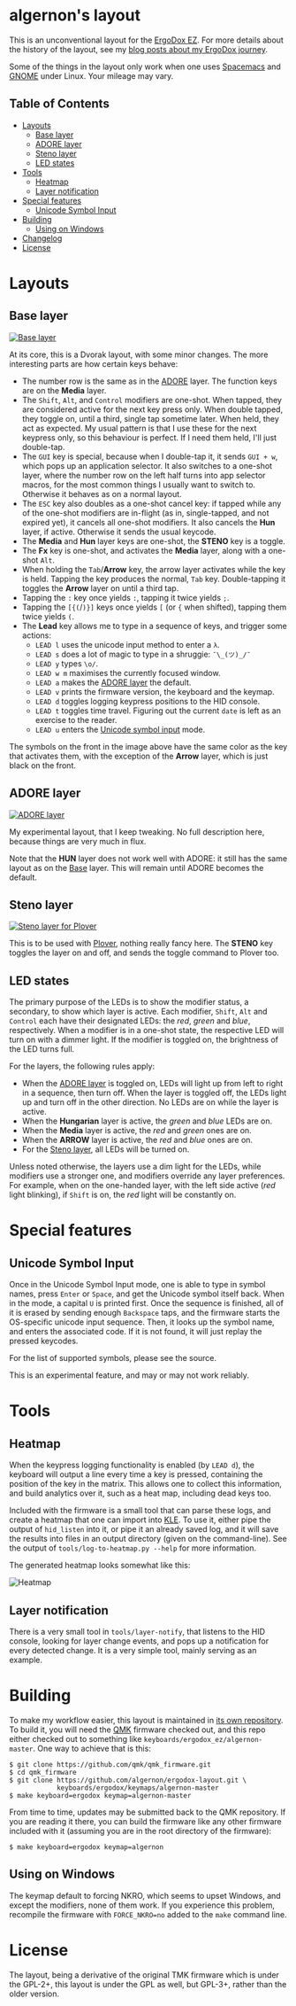 <!-- -*- mode: markdown; fill-column: 8192 -*- -->

algernon's layout
=======================

This is an unconventional layout for the [ErgoDox EZ][ez]. For more details about the history of the layout, see my [blog posts about my ErgoDox journey][blog-ergodox].

 [ez]: https://ergodox-ez.com/
 [blog-ergodox]: https://asylum.madhouse-project.org/blog/tags/ergodox/

Some of the things in the layout only work when one uses [Spacemacs][spacemacs] and [GNOME][gnome] under Linux. Your mileage may vary.

 [spacemacs]: http://spacemacs.org/
 [gnome]: https://www.gnome.org/

## Table of Contents

* [Layouts](#layouts)
    - [Base layer](#base-layer)
    - [ADORE layer](#adore-layer)
    - [Steno layer](#steno-layer)
    - [LED states](#led-states)
* [Tools](#tools)
    - [Heatmap](#heatmap)
    - [Layer notification](#layer-notification)
* [Special features](#special-features)
    - [Unicode Symbol Input](#unicode-symbol-input)
* [Building](#building)
    - [Using on Windows](#using-on-windows)
* [Changelog](https://github.com/algernon/ergodox-layout/blob/master/NEWS.md#readme)
* [License](#license)

# Layouts

## Base layer

[![Base layer](images/base-layer.png)](http://www.keyboard-layout-editor.com/#/gists/28f7eb305fdbff943613e1dc7aa9e82b)

At its core, this is a Dvorak layout, with some minor changes. The more interesting parts are how certain keys behave:

* The number row is the same as in the [ADORE](#adore-layer) layer. The function keys are on the **Media** layer.
* The `Shift`, `Alt`, and `Control` modifiers are one-shot. When tapped, they are considered active for the next key press only. When double tapped, they toggle on, until a third, single tap sometime later. When held, they act as expected. My usual pattern is that I use these for the next keypress only, so this behaviour is perfect. If I need them held, I'll just double-tap.
* The `GUI` key is special, because when I double-tap it, it sends `GUI + w`, which pops up an application selector. It also switches to a one-shot layer, where the number row on the left half turns into app selector macros, for the most common things I usually want to switch to. Otherwise it behaves as on a normal layout.
* The `ESC` key also doubles as a one-shot cancel key: if tapped while any of the one-shot modifiers are in-flight (as in, single-tapped, and not expired yet), it cancels all one-shot modifiers. It also cancels the **Hun** layer, if active. Otherwise it sends the usual keycode.
* The **Media** and **Hun** layer keys are one-shot, the **STENO** key is a toggle.
* The **Fx** key is one-shot, and activates the **Media** layer, along with a one-shot `Alt`.
* When holding the `Tab`/**Arrow** key, the arrow layer activates while the key is held. Tapping the key produces the normal, `Tab` key. Double-tapping it toggles the **Arrow** layer on until a third tap.
* Tapping the `:` key once yields `:`, tapping it twice yields `;`.
* Tapping the `[{(`/`)}]` keys once yields `[` (or `{` when shifted), tapping them twice yields `(`.
* The **Lead** key allows me to type in a sequence of keys, and trigger some actions:
    - `LEAD l` uses the unicode input method to enter a `λ`.
    - `LEAD s` does a lot of magic to type in a shruggie: `¯\_(ツ)_/¯`
    - `LEAD y` types `\o/`.
    - `LEAD w m` maximises the currently focused window.
    - `LEAD a` makes the [ADORE layer](#adore-layer) the default.
    - `LEAD v` prints the firmware version, the keyboard and the keymap.
    - `LEAD d` toggles logging keypress positions to the HID console.
    - `LEAD t` toggles time travel. Figuring out the current `date` is left as an exercise to the reader.
    - `LEAD u` enters the [Unicode symbol input](#unicode-symbol-input) mode.
    
The symbols on the front in the image above have the same color as the key that activates them, with the exception of the **Arrow** layer, which is just black on the front.

## ADORE layer

[![ADORE layer](images/adore-layer.png)](http://www.keyboard-layout-editor.com/#/gists/45681a17453d235925b6028dd83bf12a)

My experimental layout, that I keep tweaking. No full description here, because things are very much in flux.

Note that the **HUN** layer does not work well with ADORE: it still has the same layout as on the [Base](#base-layer) layer. This will remain until ADORE becomes the default.

## Steno layer

[![Steno layer for Plover](images/steno-layer.png)](http://www.keyboard-layout-editor.com/#/gists/401ef9a84369e47c57f9aedcf0a0d667)

This is to be used with [Plover](http://www.openstenoproject.org/plover/), nothing really fancy here. The **STENO** key toggles the layer on and off, and sends the toggle command to Plover too.

## LED states

The primary purpose of the LEDs is to show the modifier status, a secondary, to show which layer is active. Each modifier, `Shift`, `Alt` and `Control` each have their designated LEDs: the *red*, *green* and *blue*, respectively. When a modifier is in a one-shot state, the respective LED will turn on with a dimmer light. If the modifier is toggled on, the brightness of the LED turns full.

For the layers, the following rules apply:

* When the [ADORE layer](#adore-layer) is toggled on, LEDs will light up from left to right in a sequence, then turn off. When the layer is toggled off, the LEDs light up and turn off in the other direction. No LEDs are on while the layer is active.
* When the **Hungarian** layer is active, the *green* and *blue* LEDs are on.
* When the **Media** layer is active, the *red* and *green* ones are on.
* When the **ARROW** layer is active, the *red* and *blue* ones are on.
* For the [Steno layer](#steno-layer), all LEDs will be turned on.

Unless noted otherwise, the layers use a dim light for the LEDs, while modifiers use a stronger one, and modifiers override any layer preferences. For example, when on the one-handed layer, with the left side active (*red* light blinking), if `Shift` is on, the *red* light will be constantly on.

# Special features

## Unicode Symbol Input

Once in the Unicode Symbol Input mode, one is able to type in symbol names, press `Enter` or `Space`, and get the Unicode symbol itself back. When in the mode, a capital `U` is printed first. Once the sequence is finished, all of it is erased by sending enough `Backspace` taps, and the firmware starts the OS-specific unicode input sequence. Then, it looks up the symbol name, and enters the associated code. If it is not found, it will just replay the pressed keycodes.

For the list of supported symbols, please see the source.

This is an experimental feature, and may or may not work reliably.

# Tools

## Heatmap

When the keypress logging functionality is enabled (by `LEAD d`), the keyboard will output a line every time a key is pressed, containing the position of the key in the matrix. This allows one to collect this information, and build analytics over it, such as a heat map, including dead keys too.

Included with the firmware is a small tool that can parse these logs, and create a heatmap that one can import into [KLE][kle]. To use it, either pipe the output of `hid_listen` into it, or pipe it an already saved log, and it will save the results into files in an output directory (given on the command-line). See the output of `tools/log-to-heatmap.py --help` for more information.

 [kle]: http://www.keyboard-layout-editor.com/

The generated heatmap looks somewhat like this:

 ![Heatmap](images/heatmap.png)

## Layer notification

There is a very small tool in `tools/layer-notify`, that listens to the HID console, looking for layer change events, and pops up a notification for every detected change. It is a very simple tool, mainly serving as an example.

# Building

To make my workflow easier, this layout is maintained in [its own repository][algernon:ez-layout]. To build it, you will need the [QMK][qmk] firmware checked out, and this repo either checked out to something like `keyboards/ergodox_ez/algernon-master`. One way to achieve that is this:

 [algernon:ez-layout]: https://github.com/algernon/ergodox-layout
 [qmk]: https://github.com/qmk/qmk_firmware

```
$ git clone https://github.com/qmk/qmk_firmware.git
$ cd qmk_firmware
$ git clone https://github.com/algernon/ergodox-layout.git \
            keyboards/ergodox/keymaps/algernon-master
$ make keyboard=ergodox keymap=algernon-master
```

From time to time, updates may be submitted back to the QMK repository. If you are reading it there, you can build the firmware like any other firmware included with it (assuming you are in the root directory of the firmware):

```
$ make keyboard=ergodox keymap=algernon
```

## Using on Windows

The keymap default to forcing NKRO, which seems to upset Windows, and except the modifiers, none of them work. If you experience this problem, recompile the firmware with `FORCE_NKRO=no` added to the `make` command line.

# License

The layout, being a derivative of the original TMK firmware which is under the GPL-2+, this layout is under the GPL as well, but GPL-3+, rather than the older version.
